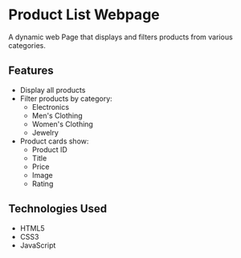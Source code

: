 # Product List Webpage

A dynamic web Page that displays and filters products from various categories.

## Features

- Display all products
- Filter products by category:
  - Electronics
  - Men's Clothing
  - Women's Clothing
  - Jewelry
- Product cards show:
  - Product ID
  - Title
  - Price
  - Image
  - Rating 

## Technologies Used

- HTML5
- CSS3
- JavaScript
